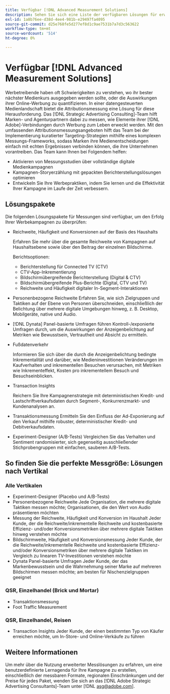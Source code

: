 ```yaml
---
title: Verfügbar [!DNL Advanced Measurement Solutions]
description: Sehen Sie sich eine Liste der verfügbaren Lösungen für erweiterte Messungen an.
exl-id: 1a8b76ee-d38d-4ee4-981b-e29497fa4095
source-git-commit: d25e768fe5d277ef8d1c9ae7531b7a7d3c563622
workflow-type: tm+mt
source-wordcount: '514'
ht-degree: 0%

---
```


# Verfügbar [!DNL Advanced Measurement Solutions]

Werbetreibende haben oft Schwierigkeiten zu verstehen, wo ihr bester nächster Medienkurs ausgegeben werden sollte, oder die Auswirkungen ihrer Online-Werbung zu quantifizieren. In einer datengesteuerten Medienlandschaft bietet die Attributionsmessung eine Lösung für diese Herausforderung. Das [!DNL Strategic Advertising Consulting]-Team hilft Marken- und Agenturpartnern dabei zu messen, wie Elemente ihrer [!DNL Adobe]-Verbindungen durch Werbung zum Leben erweckt werden. Mit den umfassenden Attributionsmessungsangeboten hilft das Team bei der Implementierung kuratierter Targeting-Strategien mithilfe eines komplexen Messungs-Frameworks, sodass Marken ihre Medienentscheidungen einfach mit echten Ergebnissen verbinden können, die ihre Unternehmen vorantreiben. Das Team kann Ihnen bei Folgendem helfen:

* Aktivieren von Messungsstudien über vollständige digitale Medienkampagnen
* Kampagnen-Storyerzählung mit gepackten Berichterstellungslösungen optimieren
* Entwickeln Sie Ihre Werbepraktiken, indem Sie lernen und die Effektivität Ihrer Kampagne im Laufe der Zeit verbessern.

## Lösungspakete

Die folgenden Lösungspakete für Messungen sind verfügbar, um den Erfolg Ihrer Werbekampagnen zu überprüfen:

* Reichweite, Häufigkeit und Konversionen auf der Basis des Haushalts

   Erfahren Sie mehr über die gesamte Reichweite von Kampagnen auf Haushaltsebene sowie über den Beitrag der einzelnen Bildschirme.

   Berichtsoptionen:
   * Berichterstellung für Connected TV (CTV)
   * CTV-App-Inkrementierung
   * Bildschirmübergreifende Berichterstellung (Digital &amp; CTV)
   * Bildschirmübergreifende Plus-Berichte (Digital, CTV und TV)
   * Reichweite und Häufigkeit digitaler In-Segment-Interaktionen

* Personenbezogene Reichweite
Erfahren Sie, wie sich Zielgruppen und Taktiken auf der Ebene von Personen überschneiden, einschließlich der Belichtung über mehrere digitale Umgebungen hinweg, z. B. Desktop, Mobilgeräte, native und Audio.

* [!DNL Dynata] Panel-basierte Umfragen führen Kontroll-/exponierte Umfragen durch, um die Auswirkungen der Anzeigenbelichtung auf Metriken wie Bewusstsein, Vertrautheit und Absicht zu ermitteln.

* Fußdatenverkehr

   Informieren Sie sich über die durch die Anzeigenbelichtung bedingte Inkrementalität und darüber, wie Medieninvestitionen Veränderungen im Kaufverhalten und inkrementellen Besuchen verursachen, mit Metriken wie Inkrementeffekt, Kosten pro inkrementellem Besuch und Besuchseinblicken.

* Transaction Insights

   Reichern Sie Ihre Kampagnenstrategie mit deterministischen Kredit- und Lastschriftverkaufsdaten durch Segment-, Konkurrenzmarkt- und Kundenanalysen an.

* Transaktionsmessung
Ermitteln Sie den Einfluss der Ad-Exponierung auf den Verkauf mithilfe robuster, deterministischer Kredit- und Debitverkaufsdaten.

* Experiment-Designer (A/B-Tests)
Vergleichen Sie das Verhalten und Sentiment randomisierter, sich gegenseitig ausschließender Stichprobengruppen mit einfachen, sauberen A/B-Tests.

## So finden Sie die perfekte Messgröße: Lösungen nach Vertikal

### Alle Vertikalen

* Experiment-Designer (Placebo und A/B-Tests)
* Personenbezogene Reichweite
Jede Organisation, die mehrere digitale Taktiken messen möchte; Organisationen, die den Wert von Audio präsentieren möchten
* Messung der Reichweite, Häufigkeit und Konversion im Haushalt
Jeder Kunde, der die Reichweite/inkrementelle Reichweite und kostenbasierte Effizienz- und/oder Konversionsmetriken über mehrere digitale Taktiken hinweg verstehen möchte
* Bildschirmweite, Häufigkeit und Konversionsmessung
Jeder Kunde, der die Reichweite/inkrementelle Reichweite und kostenbasierte Effizienz- und/oder Konversionsmetriken über mehrere digitale Taktiken im Vergleich zu linearen TV-Investitionen verstehen möchte
* Dynata Panel-basierte Umfragen
Jeder Kunde, der das Markenbewusstsein und die Wahrnehmung seiner Marke auf mehreren Bildschirmen messen möchte; am besten für Nischenzielgruppen geeignet

### QSR, Einzelhandel (Brick und Mortar)

* Transaktionsmessung
* Foot Traffic Measurement

### QSR, Einzelhandel, Reisen

* Transaction Insights
Jeder Kunde, der einen bestimmten Typ von Käufer erreichen möchte, um In-Store- und Online-Verkäufe zu führen

## Weitere Informationen

Um mehr über die Nutzung erweiterter Messlösungen zu erfahren, um eine benutzerdefinierte Lernagenda für Ihre Kampagne zu erstellen, einschließlich der messbaren Formate, regionalen Einschränkungen und der Preise für jedes Paket, wenden Sie sich an das [!DNL Adobe Strategic Advertising Consultants]-Team unter [!DNL asg@adobe.com].
